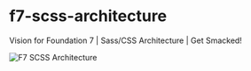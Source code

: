 # f7-scss-architecture
Vision for Foundation 7 | Sass/CSS Architecture | Get Smacked!

<img src="http://i.imgur.com/B9rw5aR.png" title="F7 SCSS Architecture" />
